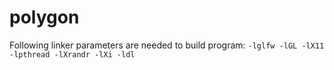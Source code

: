 # polygon

Following linker parameters are needed to build program:
`-lglfw -lGL -lX11 -lpthread -lXrandr -lXi -ldl`